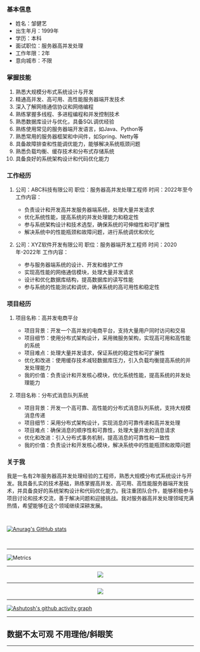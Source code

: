 ### 基本信息
- 姓名：邹健艺
- 出生年月：1999年
- 学历：本科
- 面试职位：服务器高并发处理
- 工作年限：2年
- 意向城市：不限

### 掌握技能
1. 熟悉大规模分布式系统设计与开发
2. 精通高并发、高可用、高性能服务器端开发技术
3. 深入了解网络通信协议和网络编程
4. 熟练掌握多线程、多进程编程和并发控制技术
5. 熟悉数据库设计与优化，具备SQL调优经验
6. 熟练使用常见的服务器端开发语言，如Java、Python等
7. 熟悉常用的服务器框架和中间件，如Spring、Netty等
8. 具备故障排查和性能调优能力，能够解决系统瓶颈问题
9. 熟悉负载均衡、缓存技术和分布式存储系统
10. 具备良好的系统架构设计和代码优化能力

### 工作经历
1. 公司：ABC科技有限公司
   职位：服务器高并发处理工程师
   时间：2022年至今
   工作内容：
   - 负责设计和开发高并发服务器端系统，处理大量并发请求
   - 优化系统性能，提高系统的并发处理能力和稳定性
   - 参与系统架构设计和技术选型，确保系统的可伸缩性和可扩展性
   - 解决系统中的性能瓶颈和故障问题，进行系统调优和优化

2. 公司：XYZ软件开发有限公司
   职位：服务器端开发工程师
   时间：2020年-2022年
   工作内容：
   - 参与服务器端系统的设计、开发和维护工作
   - 实现高性能的网络通信模块，处理大量并发请求
   - 设计和优化数据库结构，提高数据库的读写性能
   - 参与系统的性能测试和调优，确保系统的高可用性和稳定性

### 项目经历
1. 项目名称：高并发电商平台
   - 项目背景：开发一个高并发的电商平台，支持大量用户同时访问和交易
   - 项目细节：使用分布式架构设计，采用微服务架构，实现高可用和高性能的系统
   - 项目难点：处理大量并发请求，保证系统的稳定性和可扩展性
   - 优化和改进：使用缓存技术减轻数据库压力，引入负载均衡提高系统的并发处理能力
   - 我的价值：负责设计和开发核心模块，优化系统性能，提高系统的并发处理能力

2. 项目名称：分布式消息队列系统
   - 项目背景：开发一个高可靠、高性能的分布式消息队列系统，支持大规模消息传递
   - 项目细节：采用分布式架构设计，实现消息的可靠传递和高并发处理
   - 项目难点：确保消息的顺序性和可靠性，处理大量并发的消息请求
   - 优化和改进：引入分布式事务机制，提高消息的可靠性和一致性
   - 我的价值：负责设计和开发核心模块，解决系统中的性能瓶颈和故障问题

### 关于我
我是一名有2年服务器高并发处理经验的工程师，熟悉大规模分布式系统设计与开发。我具备扎实的技术基础，熟练掌握高并发、高可用、高性能服务器端开发技术，并具备良好的系统架构设计和代码优化能力。我注重团队合作，能够积极参与项目讨论和技术交流，善于解决问题和迎接挑战。我对服务器高并发处理领域充满热情，希望能够在这个领域继续深耕发展。




</br>

[![Anurag's GitHub stats](https://github-readme-stats.vercel.app/api?username=Mspythonzly)](https://github.com/anuraghazra/github-readme-stats)

</br>

----------------------

![Metrics](https://metrics.lecoq.io/Mspythonzly?template=classic&base=header%2C%20activity%2C%20community%2C%20repositories%2C%20metadata&base.indepth=false&base.hireable=false&base.skip=false&config.timezone=Asia%2FHong_Kong)

----------------------

<div align="center"> <img src="https://github-readme-stats.vercel.app/api/top-langs/?username=Mspythonzly&hide_title=true&hide_border=true&layout=compact&langs_count=6&text_color=000&icon_color=fff&bg_color=0,52fa5a,4dfcff,c64dff&theme=graywhite" /> </div>

-----------------

<div align="center"> <img src="https://github-profile-trophy.vercel.app/?username=Mspythonzly" /> </div>

------------------------

[![Ashutosh's github activity graph](https://github-readme-activity-graph.vercel.app/graph?username=Mspythonzly)](https://github.com/ashutosh00710/github-readme-activity-graph)

----------------

数据不太可观 不用理他/斜眼笑
------------


----------------------







